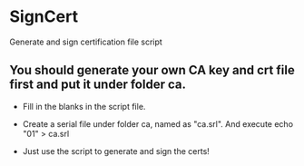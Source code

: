 # SignCert
Generate and sign certification file script

## You should generate your own CA key and crt file first and put it under folder ca.

* Fill in the blanks in the script file.

* Create a serial file under folder ca, named as "ca.srl". And execute echo "01" > ca.srl

* Just use the script to generate and sign the certs!

